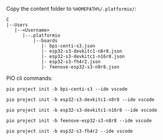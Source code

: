 Copy the content folder to `%HOMEPATH%/.platformio/`:

```
C
|--Users
   |--<Username>
      |--.platformio
          |--boards
             |- bpi-centi-s3.json
             |- esp32-s3-devkitc1-n8r8.json
             |- esp32-s3-devkitc1-n16r8.json
             |- esp32-s3-fh4r2.json
             |- feenove-esp32-s3-n8r8.json
```

PIO cli commands:

```
pio project init -b bpi-centi-s3 --ide vscode
```

```
pio project init -b esp32-s3-devkitc1-n8r8 --ide vscode
```

```
pio project init -b esp32-s3-devkitc1-n16r8 --ide vscode
```

```
pio project init -b feenove-esp32-s3-n8r8 --ide vscode
```

```
pio project init -b esp32-s3-fh4r2 --ide vscode
```
